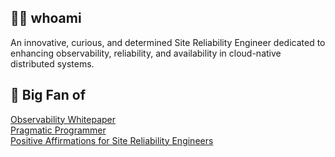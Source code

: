 <h2 align="left"> 👨‍💻 whoami</h2>
An innovative, curious, and determined Site Reliability Engineer dedicated to enhancing observability, reliability, and availability in cloud-native distributed systems.

<h2 align="left">💙 Big Fan of</h2>
<a target="_blank"href="https://github.com/cncf/tag-observability/blob/main/whitepaper.md">Observability Whitepaper</a>&nbsp;&nbsp;&nbsp;</br>
<a target="_blank"href="https://github.com/HugoMatilla/The-Pragmatic-Programmer">Pragmatic Programmer</a>&nbsp;&nbsp;&nbsp;</br>
<a target="_blank"href="https://www.youtube.com/watch?v=ia8Q51ouA_s">Positive Affirmations for Site Reliability Engineers</a>&nbsp;&nbsp;&nbsp;
